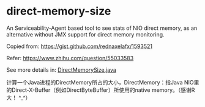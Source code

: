 # direct-memory-size
An Serviceability-Agent based tool to see stats of NIO direct memory,  as an alternative without JMX support for direct memory monitoring. 

Copied from: https://gist.github.com/rednaxelafx/1593521

Refer: https://www.zhihu.com/question/55033583

See more details in: [DirectMemorySize.java](https://github.com/lfckop/direct-memory-size/blob/master/src/main/java/io/github/lfckop/dmsize/DirectMemorySize.java)

计算一个Java进程的DirectMemory所占的大小，DirectMemory：指Java NIO里的Direct-X-Buffer（例如DirectByteBuffer）所使用的native memory。（感谢R大！ ^_^）
